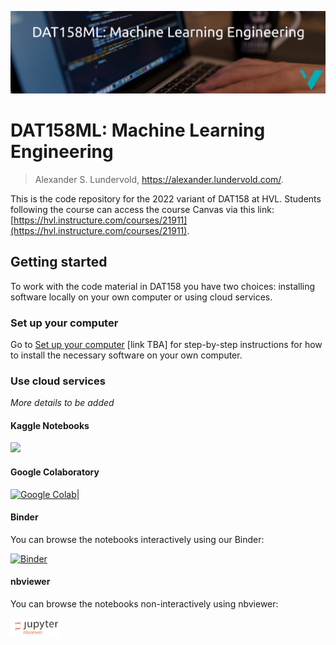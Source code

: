 ![DAT158 logo](./assets/DAT158ML-logo.png)

# DAT158ML: Machine Learning Engineering

> Alexander S. Lundervold, https://alexander.lundervold.com/.

This is the code repository for the 2022 variant of DAT158 at HVL. Students following the course can access the course Canvas via this link: [https://hvl.instructure.com/courses/21911](https://hvl.instructure.com/courses/21911).

## Getting started

To work with the code material in DAT158 you have two choices: installing software locally on your own computer or using cloud services.

### Set up your computer

Go to [Set up your computer](./setup.md) [link TBA] for step-by-step instructions for how to install the necessary software on your own computer.

### Use cloud services

_More details to be added_

#### Kaggle Notebooks

<a href="https://www.kaggle.com/code"><img height="25px" src="https://www.kaggle.com/static/images/site-logo.svg"></a>


#### Google Colaboratory

[![Google Colab](https://colab.research.google.com/assets/colab-badge.svg)](https://colab.research.google.com/github/alu042/DAT158ML-2022)|

#### Binder
You can browse the notebooks interactively using our Binder:

[![Binder](https://mybinder.org/badge_logo.svg)](https://mybinder.org/v2/gh/alu042/DAT158-2022/HEAD)

#### nbviewer
You can browse the notebooks non-interactively using nbviewer: 

<a href="https://nbviewer.org/github/alu042/DAT158-2022/tree/main/"><img height="30px" src="assets/nbviewer-logo-small.png"></a>
